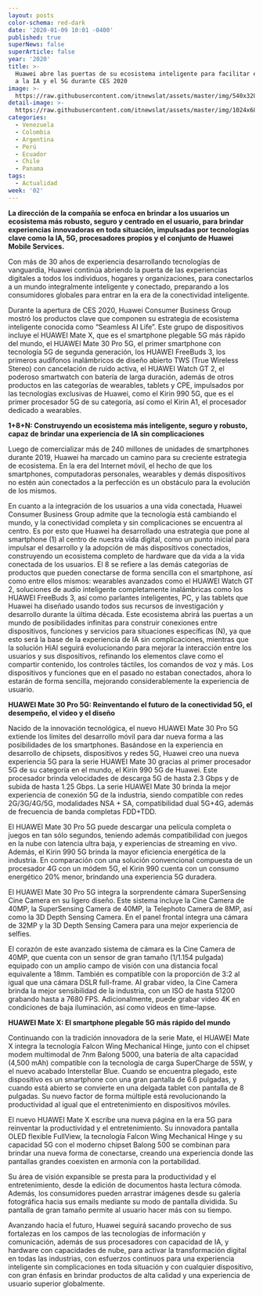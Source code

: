 ```yaml
---
layout: posts
color-schema: red-dark
date: '2020-01-09 10:01 -0400'
published: true
superNews: false
superArticle: false
year: '2020'
title: >-
  Huawei abre las puertas de su ecosistema inteligente para facilitar el acceso
  a la IA y el 5G durante CES 2020
image: >-
  https://raw.githubusercontent.com/itnewslat/assets/master/img/540x320/CES-Huawei-p.jpg
detail-image: >-
  https://raw.githubusercontent.com/itnewslat/assets/master/img/1024x680/CES-Huawei-g.jpg
categories:
  - Venezuela
  - Colombia
  - Argentina
  - Perú
  - Ecuador
  - Chile
  - Panama
tags:
  - Actualidad
week: '02'
---
```

**La dirección de la compañía se enfoca en brindar a los usuarios un ecosistema más robusto, seguro y centrado en el usuario, para brindar experiencias innovadoras en toda situación, impulsadas por tecnologías clave como la IA, 5G, procesadores propios y el conjunto de Huawei Mobile Services.**

Con más de 30 años de experiencia desarrollando tecnologías de vanguardia, Huawei continúa abriendo la puerta de las experiencias digitales a todos los individuos, hogares y organizaciones, para conectarlos a un mundo integralmente inteligente y conectado, preparando a los consumidores globales para entrar en la era de la conectividad inteligente. 

Durante la apertura de CES 2020, Huawei Consumer Business Group mostró los productos clave que componen su estrategia de ecosistema inteligente conocida como “Seamless AI Life”. Este grupo de dispositivos incluye el HUAWEI Mate X, que es el smartphone plegable 5G más rápido del mundo, el HUAWEI Mate 30 Pro 5G, el primer smartphone con tecnología 5G de segunda generación, los HUAWEI FreeBuds 3, los primeros audífonos inalámbricos de diseño abierto TWS (True Wireless Stereo) con cancelación de ruido activa, el HUAWEI Watch GT 2, el poderoso smartwatch con batería de larga duración, además de otros productos en las categorías de wearables, tablets y CPE, impulsados por las tecnologías exclusivas de Huawei, como el Kirin 990 5G, que es el primer procesador 5G de su categoría, así como el Kirin A1, el procesador dedicado a wearables.

**1+8+N: Construyendo un ecosistema más inteligente, seguro y robusto, capaz de brindar una experiencia de IA sin complicaciones**

Luego de comercializar más de 240 millones de unidades de smartphones durante 2019, Huawei ha marcado un camino para su creciente estrategia de ecosistema. En la era del Internet móvil, el hecho de que los smartphones, computadoras personales, wearables y demás dispositivos no estén aún conectados a la perfección es un obstáculo para la evolución de los mismos.

En cuanto a la integración de los usuarios a una vida conectada, Huawei Consumer Business Group admite que la tecnología está cambiando el mundo, y la conectividad completa y sin complicaciones se encuentra al centro. Es por esto que Huawei ha desarrollado una estrategia que pone al smartphone (1) al centro de nuestra vida digital, como un punto inicial para impulsar el desarrollo y la adopción de más dispositivos conectados, construyendo un ecosistema completo de hardware que da vida a la vida conectada de los usuarios. El 8 se refiere a las demás categorías de productos que pueden conectarse de forma sencilla con el smartphone, así como entre ellos mismos: wearables avanzados como el HUAWEI Watch GT 2, soluciones de audio inteligente completamente inalámbricas como los HUAWEI FreeBuds 3, así como parlantes inteligentes, PC, y las tablets que Huawei ha diseñado usando todos sus recursos de investigación y desarrollo durante la última década. Este ecosistema abrirá las puertas a un mundo de posibilidades infinitas para construir conexiones entre dispositivos, funciones y servicios para situaciones específicas (N), ya que esto será la base de la experiencia de IA sin complicaciones, mientras que la solución HiAI seguirá evolucionando para mejorar la interacción entre los usuarios y sus dispositivos, refinando los elementos clave como el compartir contenido, los controles táctiles, los comandos de voz y más. Los dispositivos y funciones que en el pasado no estaban conectados, ahora lo estarán de forma sencilla, mejorando considerablemente la experiencia de usuario.

**HUAWEI Mate 30 Pro 5G: Reinventando el futuro de la conectividad 5G, el desempeño, el video y el diseño**

Nacido de la innovación tecnológica, el nuevo HUAWEI Mate 30 Pro 5G extiende los límites del desarrollo móvil para dar nueva forma a las posibilidades de los smartphones. Basándose en la experiencia en desarrollo de chipsets, dispositivos y redes 5G, Huawei creo una nueva experiencia 5G para la serie HUAWEI Mate 30 gracias al primer procesador 5G de su categoría en el mundo, el Kirin 990 5G de Huawei. Este procesador brinda velocidades de descarga 5G de hasta 2.3 Gbps y de subida de hasta 1.25 Gbps. La serie HUAWEI Mate 30 brinda la mejor experiencia de conexión 5G de la industria, siendo compatible con redes 2G/3G/4G/5G, modalidades NSA + SA, compatibilidad dual 5G+4G, además de frecuencia de banda completas FDD+TDD.

El HUAWEI Mate 30 Pro 5G puede descargar una película completa o juegos en tan sólo segundos, teniendo además compatibilidad con juegos en la nube con latencia ultra baja, y experiencias de streaming en vivo. Además, el Kirin 990 5G brinda la mayor eficiencia energética de la industria. En comparación con una solución convencional compuesta de un procesador 4G con un módem 5G, el Kirin 990 cuenta con un consumo energético 20% menor, brindando una experiencia 5G duradera.

El HUAWEI Mate 30 Pro 5G integra la sorprendente cámara SuperSensing Cine Camera en su ligero diseño. Este sistema incluye la Cine Camera de 40MP, la SuperSensing Camera de 40MP, la Telephoto Camera de 8MP, así como la 3D Depth Sensing Camera. En el panel frontal integra una cámara de 32MP y la 3D Depth Sensing Camera para una mejor experiencia de selfies.

El corazón de este avanzado sistema de cámara es la Cine Camera de 40MP, que cuenta con un sensor de gran tamaño (1/1.154 pulgada) equipado con un amplio campo de visión con una distancia focal equivalente a 18mm. También es compatible con la proporción de 3:2 al igual que una cámara DSLR full-frame. Al grabar video, la Cine Camera brinda la mejor sensibilidad de la industria, con un ISO de hasta 51200 grabando hasta a 7680 FPS. Adicionalmente, puede grabar video 4K en condiciones de baja iluminación, así como videos en time-lapse.

**HUAWEI Mate X: El smartphone plegable 5G más rápido del mundo**

Continuando con la tradición innovadora de la serie Mate, el HUAWEI Mate X integra la tecnología Falcon Wing Mechanical Hinge, junto con el chipset modem multimodal de 7nm Balong 5000, una batería de alta capacidad (4,500 mAh) compatible con la tecnología de carga SuperCharge de 55W, y el nuevo acabado Interstellar Blue. Cuando se encuentra plegado, este dispositivo es un smartphone con una gran pantalla de 6.6 pulgadas, y cuando está abierto se convierte en una delgada tablet con pantalla de 8 pulgadas. Su nuevo factor de forma múltiple está revolucionando la productividad al igual que el entretenimiento en dispositivos móviles.

El nuevo HUAWEI Mate X escribe una nueva página en la era 5G para reinventar la productividad y el entretenimiento. Su innovadora pantalla OLED flexible FullView, la tecnología Falcon Wing Mechanical Hinge y su capacidad 5G con el moderno chipset Balong 500 se combinan para brindar una nueva forma de conectarse, creando una experiencia donde las pantallas grandes coexisten en armonía con la portabilidad.

Su área de visión expansible se presta para la productividad y el entretenimiento, desde la edición de documentos hasta lectura cómoda. Además, los consumidores pueden arrastrar imágenes desde su galería fotográfica hacia sus emails mediante su modo de pantalla dividida. Su pantalla de gran tamaño permite al usuario hacer más con su tiempo.

Avanzando hacia el futuro, Huawei seguirá sacando provecho de sus fortalezas en los campos de las tecnologías de información y comunicación, además de sus procesadores con capacidad de IA, y hardware con capacidades de nube, para activar la transformación digital en todas las industrias, con esfuerzos continuos para una experiencia inteligente sin complicaciones en toda situación y con cualquier dispositivo, con gran énfasis en brindar productos de alta calidad y una experiencia de usuario superior globalmente.